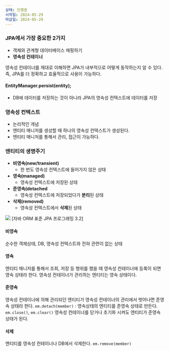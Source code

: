 ```yaml
---
상태: 진행중
시작일: 2024-05-29
마감일: 2024-05-29
---
```

### JPA에서 가장 중요한 2가지
- 객체와 관계형 데이터베이스 매핑하기
- **영속성 컨테이너**

영속성 컨테이너를 제대로 이해하면 JPA가 내부적으로 어떻게 동작하는지 알 수 있다. 즉, JPA를 더 정확하고 효율적으로 사용이 가능하다.

#### **EntityManager.persist(entity);** 
- DB에 데이터를 저장하는 것이 아니라 JPA의 영속성 컨텍스트에 데이터를 저장

### 영속성 컨텍스트
- 논리적인 개념
- 엔티티 매니저를 생성할 때 하나의 영속성 컨텍스트가 생성된다.
- 엔티티 매니저를 통해서 관리, 접근이 가능하다.

### 엔티티의 생명주기
- **비영속(new/transient)**
	- 한 번도 영속성 컨텍스트에 들어가지 않은 상태
- **영속(managed)**
	- 영속성 컨텍스트에 저장된 상태
- **준영속(detached**
	- 영속성 컨텍스트에 저장되었다가 **분리**된 상태
- **삭제(removed)**
	- 영속성 컨텍스트에서 **삭제**된 상태
	
![](https://i.imgur.com/f4GuphH.png)
[자바 ORM 표준 JPA 프로그래밍 3.2]

#### 비영속
순수한 객체상태, DB, 영속성 컨텍스트와 전혀 관련이 없는 상태

#### 영속
엔티티 매니저를 통해서 조회, 저장 등 행위를 했을 때 영속성 컨테이너에 등록이 되면 영속 상태라 한다. 영속성 컨테이너가 관리하는 엔티티는 영속 상태이다.

#### 준영속
영속성 컨테이너에 의해 관리되던 엔티티가 영속성 컨테이너의 관리에서 벗어나면 준영속 상태라 한다.
`em.detach(member)` :  영속상태의 엔티티를 준영속 상태로 만든다.
`em.close()`, `em.clear()` 영속성 컨테이너를 닫거나 초기화 시켜도 엔티티가 준영속 상태가 된다.

#### 삭제
엔티티를 영속성 컨테이너나 DB에서 삭제한다.
`em.remove(member)`